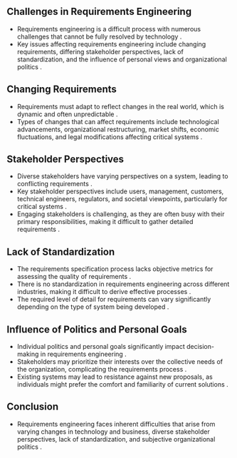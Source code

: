 ## Challenges in Requirements Engineering

- Requirements engineering is a difficult process with numerous challenges that cannot be fully resolved by technology .
- Key issues affecting requirements engineering include changing requirements, differing stakeholder perspectives, lack of standardization, and the influence of personal views and organizational politics .

## Changing Requirements

- Requirements must adapt to reflect changes in the real world, which is dynamic and often unpredictable .
- Types of changes that can affect requirements include technological advancements, organizational restructuring, market shifts, economic fluctuations, and legal modifications affecting critical systems .

## Stakeholder Perspectives

- Diverse stakeholders have varying perspectives on a system, leading to conflicting requirements .
- Key stakeholder perspectives include users, management, customers, technical engineers, regulators, and societal viewpoints, particularly for critical systems .
- Engaging stakeholders is challenging, as they are often busy with their primary responsibilities, making it difficult to gather detailed requirements .

## Lack of Standardization

- The requirements specification process lacks objective metrics for assessing the quality of requirements .
- There is no standardization in requirements engineering across different industries, making it difficult to derive effective processes .
- The required level of detail for requirements can vary significantly depending on the type of system being developed .

## Influence of Politics and Personal Goals

- Individual politics and personal goals significantly impact decision-making in requirements engineering .
- Stakeholders may prioritize their interests over the collective needs of the organization, complicating the requirements process .
- Existing systems may lead to resistance against new proposals, as individuals might prefer the comfort and familiarity of current solutions .

## Conclusion

- Requirements engineering faces inherent difficulties that arise from varying changes in technology and business, diverse stakeholder perspectives, lack of standardization, and subjective organizational politics .